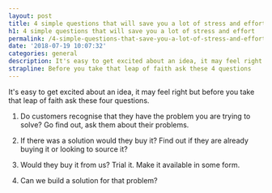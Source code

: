 ```yaml
---
layout: post
title: 4 simple questions that will save you a lot of stress and effort
h1: 4 simple questions that will save you a lot of stress and effort
permalink: /4-simple-questions-that-save-you-a-lot-of-stress-and-effort/
date: '2018-07-19 10:07:32'
categories: general
description: It's easy to get excited about an idea, it may feel right but before you take that leap of faith ask these four questions.
strapline: Before you take that leap of faith ask these 4 questions
---
```

It's easy to get excited about an idea, it may feel right but before you take that leap of faith ask these four questions.

1. Do customers recognise that they have the problem you are trying to solve?
Go find out, ask them about their problems.

2. If there was a solution would they buy it? 
Find out if they are already buying it or looking to source it?

3. Would they buy it from us?
Trial it. Make it available in some form.

4. Can we build a solution for that problem?


